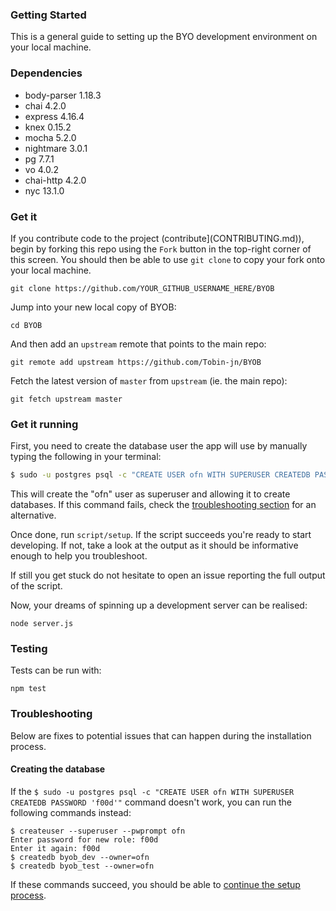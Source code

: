 ### Getting Started

This is a general guide to setting up the BYO development environment on your local machine.

### Dependencies

   * body-parser 1.18.3
   * chai 4.2.0
   * express 4.16.4
   * knex 0.15.2
   * mocha 5.2.0
   * nightmare 3.0.1
   * pg 7.7.1
   * vo 4.0.2
   * chai-http 4.2.0
   * nyc 13.1.0 


### Get it

If you contribute code to the project (contribute](CONTRIBUTING.md)), begin by forking this repo using the `Fork` button in the top-right corner of this screen. You should then be able to use `git clone` to copy your fork onto your local machine.

    git clone https://github.com/YOUR_GITHUB_USERNAME_HERE/BYOB

Jump into your new local copy of BYOB:

    cd BYOB

And then add an `upstream` remote that points to the main repo:

    git remote add upstream https://github.com/Tobin-jn/BYOB

Fetch the latest version of `master` from `upstream` (ie. the main repo):

    git fetch upstream master

### Get it running

First, you need to create the database user the app will use by manually typing the following in your terminal:

```sh
$ sudo -u postgres psql -c "CREATE USER ofn WITH SUPERUSER CREATEDB PASSWORD 'f00d'"
```

This will create the "ofn" user as superuser and allowing it to create databases. If this command fails, check the [troubleshooting section](#creating-the-database) for an alternative.

Once done, run `script/setup`. If the script succeeds you're ready to start developing. If not, take a look at the output as it should be informative enough to help you troubleshoot.

If still you get stuck do not hesitate to open an issue reporting the full output of the script.

Now, your dreams of spinning up a development server can be realised:

    node server.js


### Testing

Tests can be run with:

    npm test

### Troubleshooting

Below are fixes to potential issues that can happen during the installation process.

#### Creating the database

If the ```$ sudo -u postgres psql -c "CREATE USER ofn WITH SUPERUSER CREATEDB PASSWORD 'f00d'"``` command doesn't work, you can run the following commands instead:
```
$ createuser --superuser --pwprompt ofn
Enter password for new role: f00d
Enter it again: f00d
$ createdb byob_dev --owner=ofn
$ createdb byob_test --owner=ofn
```
If these commands succeed, you should be able to [continue the setup process](#get-it-running).

[Contribute]: https://github.com/Tobin-jn/BYOB/blob/master/CONTRIBUTING.md
